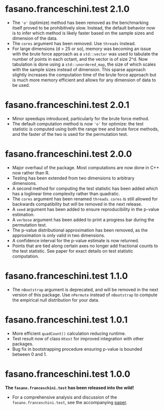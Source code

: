 # fasano.franceschini.test 2.1.0
* The `'o'` (optimize) method has been removed as the benchmarking itself proved to be prohibitively slow. Instead, the default behavior now is to infer which method is likely faster based on the sample sizes and dimension of the data.
* The `cores` argument has been removed. Use `threads` instead.
* For large dimensions (d > 25 or so), memory was becoming an issue with the brute force approach as a `std::vector` was used to tabulate the number of points in each octant, and the vector is of size 2^d. Now tabulation is done using a `std::unordered_map`, the size of which scales with the sample sizes instead of dimension. This sparse approach slightly increases the computation time of the brute force approach but is much more memory efficient and allows for any dimension of data to be used.

# fasano.franceschini.test 2.0.1
* Minor speedups introduced, particularly for the brute force method.
* The default computation method is now `'o'` for optimize: the test statistic is computed using both the range tree and brute force methods, and the faster of the two is used for the permutation test.

# fasano.franceschini.test 2.0.0
* Major overhaul of the package. Most computations are now done in C++ now rather than R.
* Testing has been extended from two dimensions to arbitrary dimensions.
* A second method for computing the test statistic has been added which has a loglinear time complexity rather than quadratic.
* The `cores` argument has been renamed `threads`. `cores` is still allowed for backwards compatibility but will be removed in the next release.
* A `seed` argument has been added to ensure reproducibility in the p-value estimation.
* A `verbose` argument has been added to print a progress bar during the permutation test.
* The p-value distributional approximation has been removed, as the approximation is only valid in two dimensions.
* A confidence interval for the p-value estimate is now returned.
* Points that are tied along certain axes no longer add fractional counts to the test statistic. See paper for exact details on test statistic computation. 

# fasano.franceschini.test 1.1.0

* The `nBootstrap` argument is deprecated, and will be removed in the next version of this package. Use `nPermute` instead of `nBootstrap` to compute the empirical null distribution for your data.

# fasano.franceschini.test 1.0.1

* More efficient `quadCount()` calculation reducing runtime.
* Test result now of class `Htest` for improved integration with other packages.
* Bug fix in bootstrapping procedure ensuring p-value is bounded between 0 and 1.

# fasano.franceschini.test 1.0.0

**The `fasano.franceschini.test` has been released into the wild!**
  
* For a comprehensive analysis and discussion of the `fasano.franceschini.test`, see the accompanying [paper](https://arxiv.org/abs/2106.10539).
